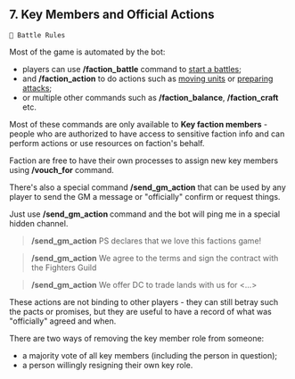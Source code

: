 ## 7. Key Members and Official Actions

`📑 Battle Rules`

Most of the game is automated by the bot: 
- players can use **/faction_battle** command to [start a battles](<https://zeithalt.github.io/rules/#rules_01_how_battles_start>);
- and **/faction_action** to do actions such as [moving units](<https://zeithalt.github.io/rules/#rules_06_map_units>) or [preparing attacks](<https://zeithalt.github.io/rules/#rules_14_faction_actions>);
- or multiple other commands such as **/faction_balance**, **/faction_craft** etc.

Most of these commands are only available to **Key faction members** - people who are authorized to have access to sensitive faction info and can perform actions or use resources on faction's behalf.

Faction are free to have their own processes to assign new key members using **/vouch_for** command.

There's also a special command **/send_gm_action** that can be used by any player to send the GM a message or "officially" confirm or request things.

Just use **/send_gm_action <text>** command and the bot will ping me in a special hidden channel.

> **/send_gm_action** PS declares that we love this factions game!

> **/send_gm_action** We agree to the terms and sign the contract with the Fighters Guild

> **/send_gm_action** We offer DC to trade lands with us for <...>

These actions are not binding to other players - they can still betray such the pacts or promises, but they are useful to have a record of what was "officially" agreed and when.

There are two ways of removing the key member role from someone:
- a majority vote of all key members (including the person in question);
- a person willingly resigning their own key role.

